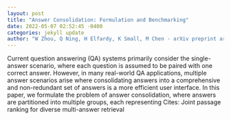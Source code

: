 ```yaml
--- 
layout: post 
title: "Answer Consolidation: Formulation and Benchmarking" 
date: 2022-05-07 02:52:45 -0400 
categories: jekyll update 
author: "W Zhou, Q Ning, H Elfardy, K Small, M Chen - arXiv preprint arXiv:2205.00042, 2022" 
--- 
```

Current question answering (QA) systems primarily consider the single-answer scenario, where each question is assumed to be paired with one correct answer. However, in many real-world QA applications, multiple answer scenarios arise where consolidating answers into a comprehensive and non-redundant set of answers is a more efficient user interface. In this paper, we formulate the problem of answer consolidation, where answers are partitioned into multiple groups, each representing Cites: Joint passage ranking for diverse multi-answer retrieval